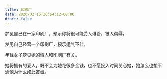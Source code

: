 ```yaml
---
title: 印刷厂
date: 2020-02-15T20:54:12+08:00
draft: false
---
```


梦见自己在一家印刷厂，预示你将很可能受人诽谤，被人侮辱。

梦见自己经营一个印刷厂，预示运气不佳。

年轻女子梦见她的情人和印刷厂有关。

她将拥有的爱人，既不会为她花很多金钱，也不愿投入时间关心她，她怎么也想不通他为什么如此吝啬。

